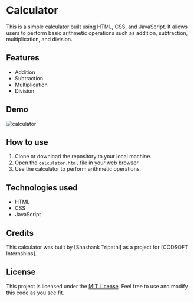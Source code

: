 # Calculator 

This is a simple calculator built using HTML, CSS, and JavaScript. It allows users to perform basic arithmetic operations such as addition, subtraction, multiplication, and division.

## Features

- Addition
- Subtraction
- Multiplication
- Division

## Demo

![calculator](https://github.com/Shashanktriathi1703/Calculator_CODSOFT_Level1_Task3/assets/105815482/0875b3af-fa13-4c87-8aca-c9ac9f53b6a7)


## How to use

1. Clone or download the repository to your local machine.
2. Open the `calculator.html` file in your web browser.
3. Use the calculator to perform arithmetic operations.

## Technologies used

- HTML
- CSS
- JavaScript

## Credits

This calculator was built by [Shashank Tripathi] as a project for [CODSOFT Internships]. 

## License

This project is licensed under the [MIT License](https://opensource.org/licenses/MIT). Feel free to use and modify this code as you see fit.

